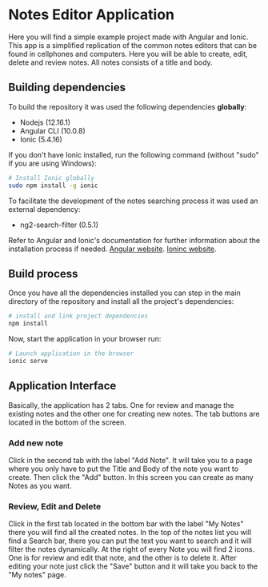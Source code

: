 # Notes Editor Application

Here you will find a simple example project made with Angular and Ionic. This app is a simplified
replication of the common notes editors that can be found in cellphones and computers. Here you
will be able to create, edit, delete and review notes. All notes consists of a title and body.

## Building dependencies

To build the repository it was used the following dependencies **globally**:

- Nodejs (12.16.1)
- Angular CLI (10.0.8)
- Ionic (5.4.16)

If you don't have Ionic installed, run the following command (without "sudo" if you are using Windows):

``` bash
# Install Ionic globally
sudo npm install -g ionic
```

To facilitate the development of the notes searching process it was used an external dependency:

- ng2-search-filter (0.5.1)

Refer to Angular and Ionic's documentation for further information about the installation process if needed.
[Angular website](https://angular.io/guide/setup-local).
[Ioninc website](https://ionicframework.com/docs/intro/cli).

## Build process

Once you have all the dependencies installed you can step in the main directory of the repository and install
all the project's dependencies:

``` bash
# install and link project dependencies
npm install
```

Now, start the application in your browser run:

``` bash
# Launch application in the browser
ionic serve
```

## Application Interface

Basically, the application has 2 tabs. One for review and manage the existing notes and the other one for creating
new notes. The tab buttons are located in the bottom of the screen.

### Add new note

Click in the second tab with the label "Add Note". It will take you to a page where you only have to put the Title and Body of the note you want to create. Then click the "Add" button. In this screen you can create as many Notes as you want.

### Review, Edit and Delete

Click in the first tab located in the bottom bar with the label "My Notes" there you will find all the created
notes. In the top of the notes list you will find a Search bar, there you can put the text you want to search
and it will filter the notes dynamically. At the right of every Note you will find 2 icons. One is for review and edit that note, and the other is to delete it. After editing your note just click the "Save" button and it will take you back to the "My notes" page.
